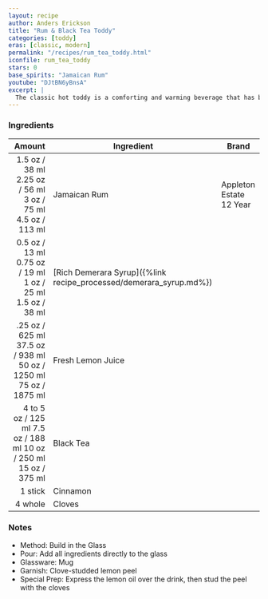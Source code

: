 ```yaml
---
layout: recipe
author: Anders Erickson
title: "Rum & Black Tea Toddy"
categories: [toddy]
eras: [classic, modern]
permalink: "/recipes/rum_tea_toddy.html"
iconfile: rum_tea_toddy
stars: 0
base_spirits: "Jamaican Rum"
youtube: "DJtBN6yBnsA"
excerpt: |
  The classic hot toddy is a comforting and warming beverage that has been used for centuries to soothe ailments and warm the soul.
---
```


### Ingredients

|    Amount | Ingredient                                               | Brand                   |
| --------: | -------------------------------------------------------- | ----------------------- |
|    <span class="onex active">1.5 oz / 38 ml</span> <span class="onehalfx">2.25 oz / 56 ml</span> <span class="twox">3 oz / 75 ml</span> <span class="threex">4.5 oz / 113 ml</span> | Jamaican Rum                                             | Appleton Estate 12 Year |
|    <span class="onex active">0.5 oz / 13 ml</span> <span class="onehalfx">0.75 oz / 19 ml</span> <span class="twox">1 oz / 25 ml</span> <span class="threex">1.5 oz / 38 ml</span> | [Rich Demerara Syrup]({%link recipe_processed/demerara_syrup.md%}) |
|    .<span class="onex active">25 oz / 625 ml</span> <span class="onehalfx">37.5 oz / 938 ml</span> <span class="twox">50 oz / 1250 ml</span> <span class="threex">75 oz / 1875 ml</span> | Fresh Lemon Juice                                        |
| 4 to <span class="onex active">5 oz / 125 ml</span> <span class="onehalfx">7.5 oz / 188 ml</span> <span class="twox">10 oz / 250 ml</span> <span class="threex">15 oz / 375 ml</span> | Black Tea                                                |
|   1 stick | Cinnamon                                                 |
|   4 whole | Cloves                                                   |

### Notes

- Method: Build in the Glass
- Pour: Add all ingredients directly to the glass
- Glassware: Mug
- Garnish: Clove-studded lemon peel
- Special Prep: Express the lemon oil over the drink, then stud the peel with the cloves
